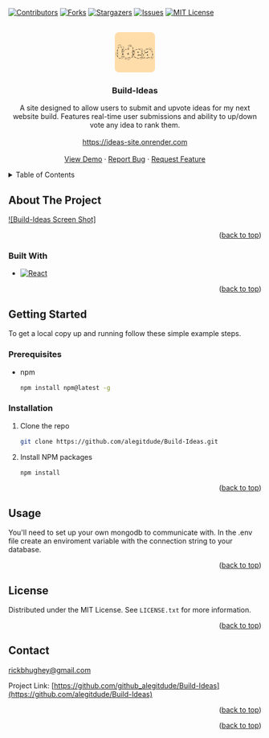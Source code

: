 <!-- Improved compatibility of back to top link: See: https://github.com/othneildrew/Best-README-Template/pull/73 -->
<a name="readme-top"></a>



<!-- PROJECT SHIELDS -->
<!--
*** I'm using markdown "reference style" links for readability.
*** Reference links are enclosed in brackets [ ] instead of parentheses ( ).
*** See the bottom of this document for the declaration of the reference variables
*** for contributors-url, forks-url, etc. This is an optional, concise syntax you may use.
*** https://www.markdownguide.org/basic-syntax/#reference-style-links
-->
[![Contributors][contributors-shield]][contributors-url]
[![Forks][forks-shield]][forks-url]
[![Stargazers][stars-shield]][stars-url]
[![Issues][issues-shield]][issues-url]
[![MIT License][license-shield]][license-url]




<!-- PROJECT LOGO -->
<br />
<div align="center">
  <a href="https://github.com/alegitdude/Build-Ideas">
    <img src="/client/public/android-chrome-192x192.png" alt="Logo" width="80" height="80">
  </a>

<h3 align="center">Build-Ideas</h3>

  <p align="center">
    A site designed to allow users to submit and upvote ideas for my next website build. Features real-time user submissions and ability to up/down vote any idea to rank them. 
    <br />
    <br/>
    <a href="https://ideas-site.onrender.com">https://ideas-site.onrender.com</a>
    <br />
    <br />
    <a href="https://ideas-site.onrender.com">View Demo</a>
    ·
    <a href="https://github.com/alegitdude/Build-Ideas/issues">Report Bug</a>
    ·
    <a href="https://github.com/alegitdude/Build-Ideas/issues">Request Feature</a>
  </p>
</div>



<!-- TABLE OF CONTENTS -->
<details>
  <summary>Table of Contents</summary>
  <ol>
    <li>
      <a href="#about-the-project">About The Project</a>
      <ul>
        <li><a href="#built-with">Built With</a></li>
      </ul>
    </li>
    <li>
      <a href="#getting-started">Getting Started</a>
      <ul>
        <li><a href="#prerequisites">Prerequisites</a></li>
        <li><a href="#installation">Installation</a></li>
      </ul>
    </li>
    <li><a href="#usage">Usage</a></li>
    <li><a href="#license">License</a></li>
    <li><a href="#contact">Contact</a></li>
  </ol>
</details>



<!-- ABOUT THE PROJECT -->
## About The Project

[![Build-Ideas Screen Shot]](/client/public/Ideas-Site%20Screenshot.png)


<p align="right">(<a href="#readme-top">back to top</a>)</p>



### Built With
* [![React][React.js]][React-url]


<p align="right">(<a href="#readme-top">back to top</a>)</p>



<!-- GETTING STARTED -->
## Getting Started

To get a local copy up and running follow these simple example steps.

### Prerequisites


* npm
  ```sh
  npm install npm@latest -g
  ```

### Installation

1. Clone the repo
   ```sh
   git clone https://github.com/alegitdude/Build-Ideas.git
   ```
2. Install NPM packages
   ```sh
   npm install
   ```


<p align="right">(<a href="#readme-top">back to top</a>)</p>



<!-- USAGE EXAMPLES -->
## Usage

You'll need to set up your own mongodb to communicate with. In the .env file create an enviroment variable with the connection string to your database. 


<p align="right">(<a href="#readme-top">back to top</a>)</p>




<!-- LICENSE -->
## License

Distributed under the MIT License. See `LICENSE.txt` for more information.

<p align="right">(<a href="#readme-top">back to top</a>)</p>



<!-- CONTACT -->
## Contact

rickbhughey@gmail.com

Project Link: [https://github.com/github_alegitdude/Build-Ideas](https://github.com/alegitdude/Build-Ideas)

<p align="right">(<a href="#readme-top">back to top</a>)</p>




<p align="right">(<a href="#readme-top">back to top</a>)</p>



<!-- MARKDOWN LINKS & IMAGES -->
<!-- https://www.markdownguide.org/basic-syntax/#reference-style-links -->
[contributors-shield]: https://img.shields.io/github/contributors/alegitdude/Build-Ideas.svg?style=for-the-badge
[contributors-url]: https://github.com/alegitdude/Build-Ideas/graphs/contributors
[forks-shield]: https://img.shields.io/github/forks/alegitdude/Build-Ideas.svg?style=for-the-badge
[forks-url]: https://github.com/alegitdude/Build-Ideas/network/members
[stars-shield]: https://img.shields.io/github/stars/alegitdude/Build-Ideas.svg?style=for-the-badge
[stars-url]: https://github.com/alegitdude/Build-Ideas/stargazers
[issues-shield]: https://img.shields.io/github/issues/alegitdude/Build-Ideas.svg?style=for-the-badge
[issues-url]: https://github.com/alegitdude/Build-Ideas/issues
[license-shield]: https://img.shields.io/github/license/alegitdude/Build-Ideas.svg?style=for-the-badge
[license-url]: https://github.com/alegitdude/Build-Ideas/blob/master/LICENSE.txt
[product-screenshot]: /client/public/Ideas-Site%20Screenshot.png

[React.js]: https://img.shields.io/badge/React-20232A?style=for-the-badge&logo=react&logoColor=61DAFB
[React-url]: https://reactjs.org/


